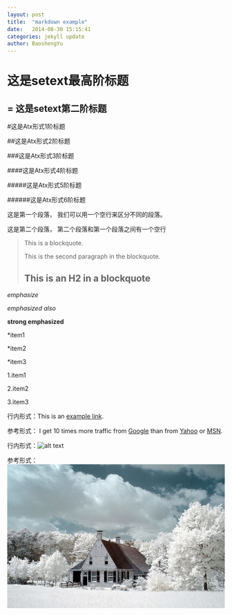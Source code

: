 ```yaml
---
layout: post
title:  "markdown example"
date:   2014-08-30 15:15:41
categories: jekyll update
author: BaoshengYu
---
```

<!--上面的内容是一个yaml文件头-->




<!--下面一个关于使用markdown示例文档-->

<!--标题
Markdown 支持两种标题的语法：
1.Setext: Setext 形式是用底线的形式，利用 = （最高阶标题）和 - （第二阶标题）。
2.Atx: Atx 形式在行首插入 1 到 6 个 # ，对应到标题 1 到 6 阶。
-->

这是setext最高阶标题
============
=
这是setext第二阶标题
-------------

#这是Atx形式1阶标题

##这是Atx形式2阶标题

###这是Atx形式3阶标题

####这是Atx形式4阶标题

#####这是Atx形式5阶标题

######这是Atx形式6阶标题


<!--段落的表示：
连续的行句组成段落，而一个以上的空行则会划分出不同的段落
(空行的定义是显示上看起来像是空行，就被视为空行，例如有一行只有空白和 tab，那该行也会被视为空行)
一般的段落不需要用空白或换行缩进
-->

这是第一个段落，
我们可以用一个空行来区分不同的段落。

这是第二个段落，
第二个段落和第一个段落之间有一个空行


<!--区块的表示：
区块引用使用 email 形式的 '>' 角括号
-->

> This is a blockquote.
> 
> This is the second paragraph in the blockquote.
>
> ## This is an H2 in a blockquote



<!--修辞与强调
Markdown 使用星号和底线来标记需要强调的区段。
-->
*emphasize* 

_emphasized also_

**strong emphasized**


<!--列表
无序列表使用星号、加号和减号来做为列表的项目标记，这些符号是都可以使用的
有序的列表则是使用一般的数字接着一个英文句点作为项目标记
-->

*item1

*item2

*item3

1.item1

2.item2

3.item3



<!--链接
Markdown 支援两种形式的链接语法： 行内 和 参考 两种形式，两种都是使用角括号来把文字转成连结
1.行内形式是直接在后面用括号直接接上链接
2.参考形式的链接让你可以为链接定一个名称，之后你可以在文件的其他地方定义该链接的内容
-->

行内形式：This is an [example link](http://example.com/).

参考形式：
I get 10 times more traffic from [Google][1] than from
[Yahoo][2] or [MSN][3].

[1]: http://google.com/ "Google"

[2]: http://search.yahoo.com/ "Yahoo Search"

[3]: http://search.msn.com/ "MSN Search"



<!--图片
图片的语法和链接很像
-->
行内形式：![alt text](/path/to/img.jpg "Title")

参考形式：
![alt text][id]

[id]: /image/test.jpg "Title"

<!--代码
在一般的段落文字中，你可以使用反引号 ` 来标记代码区段，
区段内的 &、< 和 > 都会被自动的转换成 HTML 实体
这项特性让你可以很容易的在代码区段内插入 HTML 码
-->







































